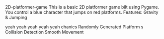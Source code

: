 
 2D-platformer-game
This is a basic 2D platformer game 
bilt using Pygame. You control a blue 
character that jumps on red platforms.
Features: Gravity &amp;
Jumping




yeah yeah yeah yeah yeah
chanics Randomly Generated Platform
s Collision Detection  Smooth Movement

 